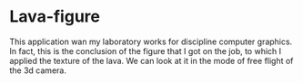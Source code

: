 # Lava-figure
This application wan my laboratory works for discipline computer graphics. 
In fact, this is the conclusion of the figure that I got on the job, to which
I applied the texture of the lava. We can look at it in the mode of free flight 
of the 3d camera.
